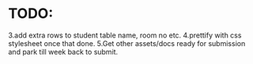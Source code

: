 # TODO:
<!-- 1.Tidy up code and improve linkability -->
<!-- 2.Remove unneccessary and test code, try to modularise -->
3.add extra rows to student table name, room no etc.
4.prettify with css stylesheet once that done.
5.Get other assets/docs ready for submission and park till week back to submit.
